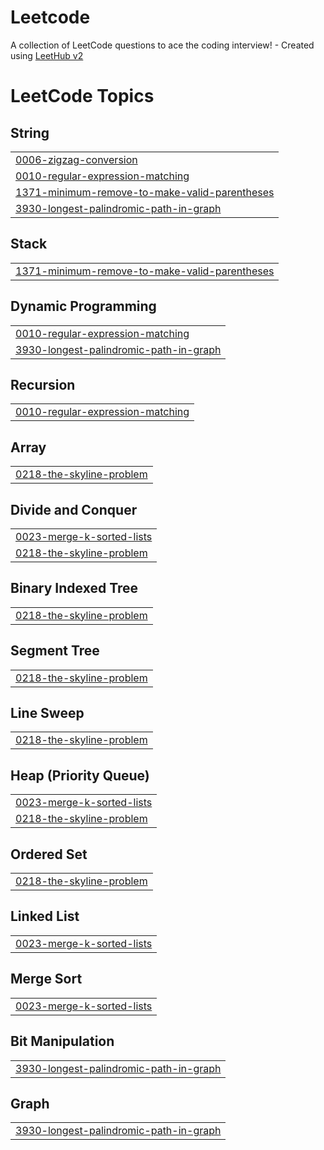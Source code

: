# Leetcode
A collection of LeetCode questions to ace the coding interview! - Created using [LeetHub v2](https://github.com/arunbhardwaj/LeetHub-2.0)

<!---LeetCode Topics Start-->
# LeetCode Topics
## String
|  |
| ------- |
| [0006-zigzag-conversion](https://github.com/parth-awasthi/Leetcode/tree/master/0006-zigzag-conversion) |
| [0010-regular-expression-matching](https://github.com/parth-awasthi/Leetcode/tree/master/0010-regular-expression-matching) |
| [1371-minimum-remove-to-make-valid-parentheses](https://github.com/parth-awasthi/Leetcode/tree/master/1371-minimum-remove-to-make-valid-parentheses) |
| [3930-longest-palindromic-path-in-graph](https://github.com/parth-awasthi/Leetcode/tree/master/3930-longest-palindromic-path-in-graph) |
## Stack
|  |
| ------- |
| [1371-minimum-remove-to-make-valid-parentheses](https://github.com/parth-awasthi/Leetcode/tree/master/1371-minimum-remove-to-make-valid-parentheses) |
## Dynamic Programming
|  |
| ------- |
| [0010-regular-expression-matching](https://github.com/parth-awasthi/Leetcode/tree/master/0010-regular-expression-matching) |
| [3930-longest-palindromic-path-in-graph](https://github.com/parth-awasthi/Leetcode/tree/master/3930-longest-palindromic-path-in-graph) |
## Recursion
|  |
| ------- |
| [0010-regular-expression-matching](https://github.com/parth-awasthi/Leetcode/tree/master/0010-regular-expression-matching) |
## Array
|  |
| ------- |
| [0218-the-skyline-problem](https://github.com/parth-awasthi/Leetcode/tree/master/0218-the-skyline-problem) |
## Divide and Conquer
|  |
| ------- |
| [0023-merge-k-sorted-lists](https://github.com/parth-awasthi/Leetcode/tree/master/0023-merge-k-sorted-lists) |
| [0218-the-skyline-problem](https://github.com/parth-awasthi/Leetcode/tree/master/0218-the-skyline-problem) |
## Binary Indexed Tree
|  |
| ------- |
| [0218-the-skyline-problem](https://github.com/parth-awasthi/Leetcode/tree/master/0218-the-skyline-problem) |
## Segment Tree
|  |
| ------- |
| [0218-the-skyline-problem](https://github.com/parth-awasthi/Leetcode/tree/master/0218-the-skyline-problem) |
## Line Sweep
|  |
| ------- |
| [0218-the-skyline-problem](https://github.com/parth-awasthi/Leetcode/tree/master/0218-the-skyline-problem) |
## Heap (Priority Queue)
|  |
| ------- |
| [0023-merge-k-sorted-lists](https://github.com/parth-awasthi/Leetcode/tree/master/0023-merge-k-sorted-lists) |
| [0218-the-skyline-problem](https://github.com/parth-awasthi/Leetcode/tree/master/0218-the-skyline-problem) |
## Ordered Set
|  |
| ------- |
| [0218-the-skyline-problem](https://github.com/parth-awasthi/Leetcode/tree/master/0218-the-skyline-problem) |
## Linked List
|  |
| ------- |
| [0023-merge-k-sorted-lists](https://github.com/parth-awasthi/Leetcode/tree/master/0023-merge-k-sorted-lists) |
## Merge Sort
|  |
| ------- |
| [0023-merge-k-sorted-lists](https://github.com/parth-awasthi/Leetcode/tree/master/0023-merge-k-sorted-lists) |
## Bit Manipulation
|  |
| ------- |
| [3930-longest-palindromic-path-in-graph](https://github.com/parth-awasthi/Leetcode/tree/master/3930-longest-palindromic-path-in-graph) |
## Graph
|  |
| ------- |
| [3930-longest-palindromic-path-in-graph](https://github.com/parth-awasthi/Leetcode/tree/master/3930-longest-palindromic-path-in-graph) |
<!---LeetCode Topics End-->
